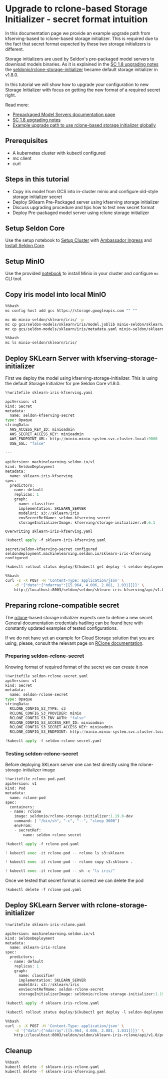 # Upgrade to rclone-based Storage Initializer - secret format intuition

In this documentation page we provide an example upgrade path from kfserving-based to rclone-based storage initializer. This is required due to the fact that secret format expected by these two storage initializers is different. 

Storage initializers are used by Seldon's pre-packaged model servers to download models binaries. 
As it is explained in the [SC 1.8 upgrading notes](https://docs.seldon.io/projects/seldon-core/en/latest/reference/upgrading.html#upgrading-to-1-8) the [seldonio/rclone-storage-initializer](https://github.com/SeldonIO/seldon-core/tree/master/components/rclone-storage-initializer) became default storage initializer in v1.8.0.

In this tutorial we will show how to upgrade your configuration to new Storage Initializer with focus on getting the new format of a required secret right.

Read more:
- [Prepackaged Model Servers documentation page](../servers/overview.md)
- [SC 1.8 upgrading notes](https://docs.seldon.io/projects/seldon-core/en/latest/reference/upgrading.html#upgrading-to-1-8)
- [Example upgrade path to use rclone-based storage initializer globally](https://docs.seldon.io/projects/seldon-core/en/latest/examples/global-rclone-upgrade.html)

## Prerequisites

 * A kubernetes cluster with kubectl configured
 * mc client
 * curl

## Steps in this tutorial

 * Copy iris model from GCS into in-cluster minio and configure old-style storage initializer secret
 * Deploy SKlearn Pre-Packaged server using kfserving storage initializer
 * Discuss upgrading procedure and tips how to test new secret format
 * Deploy Pre-packaged model server using rclone storage initializer
 
## Setup Seldon Core

Use the setup notebook to [Setup Cluster](https://docs.seldon.io/projects/seldon-core/en/latest/examples/seldon_core_setup.html#Setup-Cluster) with [Ambassador Ingress](https://docs.seldon.io/projects/seldon-core/en/latest/examples/seldon_core_setup.html#Ambassador) and [Install Seldon Core](https://docs.seldon.io/projects/seldon-core/en/latest/examples/seldon_core_setup.html#Install-Seldon-Core). 

## Setup MinIO

Use the provided [notebook](https://docs.seldon.io/projects/seldon-core/en/latest/examples/minio_setup.html) to install Minio in your cluster and configure `mc` CLI tool. 

## Copy iris model into local MinIO


```bash
%%bash
mc config host add gcs https://storage.googleapis.com "" "" 

mc mb minio-seldon/sklearn/iris/ -p
mc cp gcs/seldon-models/sklearn/iris/model.joblib minio-seldon/sklearn/iris/
mc cp gcs/seldon-models/sklearn/iris/metadata.yaml minio-seldon/sklearn/iris/
```


```bash
%%bash
mc ls minio-seldon/sklearn/iris/
```

## Deploy SKLearn Server with kfserving-storage-initializer

First we deploy the model using kfserving-storage-initializer. This is using the default Storage Initializer for pre Seldon Core v1.8.0.


```python
%%writefile sklearn-iris-kfserving.yaml

apiVersion: v1
kind: Secret
metadata:
  name: seldon-kfserving-secret
type: Opaque
stringData:
  AWS_ACCESS_KEY_ID: minioadmin
  AWS_SECRET_ACCESS_KEY: minioadmin
  AWS_ENDPOINT_URL: http://minio.minio-system.svc.cluster.local:9000
  USE_SSL: "false"
    
---
    
apiVersion: machinelearning.seldon.io/v1
kind: SeldonDeployment
metadata:
  name: sklearn-iris-kfserving
spec:
  predictors:
  - name: default
    replicas: 1
    graph:
      name: classifier
      implementation: SKLEARN_SERVER
      modelUri: s3://sklearn/iris
      envSecretRefName: seldon-kfserving-secret
      storageInitializerImage: kfserving/storage-initializer:v0.6.1
```

    Overwriting sklearn-iris-kfserving.yaml



```python
!kubectl apply -f sklearn-iris-kfserving.yaml
```

    secret/seldon-kfserving-secret configured
    seldondeployment.machinelearning.seldon.io/sklearn-iris-kfserving configured



```python
!kubectl rollout status deploy/$(kubectl get deploy -l seldon-deployment-id=sklearn-iris-kfserving -o jsonpath='{.items[0].metadata.name}')
```


```bash
%%bash
curl -s -X POST -H 'Content-Type: application/json' \
    -d '{"data":{"ndarray":[[5.964, 4.006, 2.081, 1.031]]}}' \
    http://localhost:8003/seldon/seldon/sklearn-iris-kfserving/api/v1.0/predictions  | jq .
```

## Preparing rclone-compatible secret

The [rclone](https://rclone.org/)-based storage initializer expects one to define a new secret. General documentation credentials hadling can be found [here](../servers/overview.md#handling-credentials) with constantly updated examples of tested configurations.

If we do not have yet an example for Cloud Storage solution that you are using, please, consult the relevant page on [RClone documentation](https://rclone.org/#providers).

### Preparing seldon-rclone-secret

Knowing format of required format of the secret we can create it now


```python
%%writefile seldon-rclone-secret.yaml
apiVersion: v1
kind: Secret
metadata:
  name: seldon-rclone-secret
type: Opaque
stringData:
  RCLONE_CONFIG_S3_TYPE: s3
  RCLONE_CONFIG_S3_PROVIDER: minio
  RCLONE_CONFIG_S3_ENV_AUTH: "false"
  RCLONE_CONFIG_S3_ACCESS_KEY_ID: minioadmin
  RCLONE_CONFIG_S3_SECRET_ACCESS_KEY: minioadmin
  RCLONE_CONFIG_S3_ENDPOINT: http://minio.minio-system.svc.cluster.local:9000
```


```python
!kubectl apply -f seldon-rclone-secret.yaml
```

### Testing seldon-rclone-secret

Before deploying SKLearn server one can test directly using the rclone-storage-initializer image


```python
%%writefile rclone-pod.yaml
apiVersion: v1
kind: Pod
metadata:
  name: rclone-pod
spec:
  containers:
  - name: rclone
    image: seldonio/rclone-storage-initializer:1.19.0-dev
    command: [ "/bin/sh", "-c", "--", "sleep 3600"]
    envFrom:
    - secretRef:
        name: seldon-rclone-secret
```


```python
!kubectl apply -f rclone-pod.yaml
```


```python
! kubectl exec -it rclone-pod -- rclone ls s3:sklearn
```


```python
! kubectl exec -it rclone-pod -- rclone copy s3:sklearn .
```


```python
! kubectl exec -it rclone-pod -- sh -c "ls iris/"
```

Once we tested that secret format is correct we can delete the pod


```python
!kubectl delete -f rclone-pod.yaml
```

## Deploy SKLearn Server with rclone-storage-initializer


```python
%%writefile sklearn-iris-rclone.yaml

apiVersion: machinelearning.seldon.io/v1
kind: SeldonDeployment
metadata:
  name: sklearn-iris-rclone
spec:
  predictors:
  - name: default
    replicas: 1
    graph:
      name: classifier
      implementation: SKLEARN_SERVER
      modelUri: s3://sklearn/iris
      envSecretRefName: seldon-rclone-secret
      storageInitializerImage: seldonio/rclone-storage-initializer:1.19.0-dev
```


```python
!kubectl apply -f sklearn-iris-rclone.yaml
```


```python
!kubectl rollout status deploy/$(kubectl get deploy -l seldon-deployment-id=sklearn-iris-rclone -o jsonpath='{.items[0].metadata.name}')
```


```bash
%%bash
curl -s -X POST -H 'Content-Type: application/json' \
    -d '{"data":{"ndarray":[[5.964, 4.006, 2.081, 1.031]]}}' \
    http://localhost:8003/seldon/seldon/sklearn-iris-rclone/api/v1.0/predictions  | jq .
```

## Cleanup


```bash
%%bash
kubectl delete -f sklearn-iris-rclone.yaml
kubectl delete -f sklearn-iris-kfserving.yaml
```
